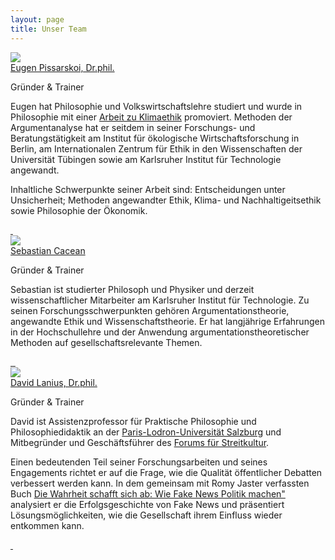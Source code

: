 ```yaml
---
layout: page
title: Unser Team
---
```


<!-- inspired by: https://tailwindflex.com/@ron-hicks/team-section-with-cards -->

<div class="p-10 max-w-screen-lg mx-auto">
    <div class="sm:grid grid-cols-1 my-1">
        <!-- ################ Eugen ##################-->
        <div class="max-w-sm w-full lg:max-w-full lg:flex mx-auto my-10">
            <div class="h-48 lg:h-auto lg:w-48 flex-none bg-cover rounded-t lg:rounded-t-none lg:rounded-l text-center border-r border-t border-l border-gray-400 lg:border-r-0 lg:border-b lg:border-gray-400 bg-white"
                title="Eugen Pissarskoi">
                <img class="w-28 mx-auto my-6 rounded-full" src="{{ '/img/eugen.jpeg' | url }}">
            </div>
            <div
                class="border-r border-b border-l border-gray-400 lg:border-l-0 lg:border-t lg:border-gray-400 bg-white rounded-b lg:rounded-b-none lg:rounded-r p-4">
                <div class="">
                    <a href="#"
                        class="text-gray-900 font-bold text-xl mb-2 hover:text-indigo-600 transition duration-500 ease-in-out">Eugen Pissarskoi, Dr.phil.</a>
                    <p class="text-sm text-gray-600">
                        Gründer & Trainer
                    </p>
                    <p class="text-gray-500 text-base mt-4">
                    Eugen hat Philosophie und Volkswirtschaftslehre studiert und wurde in Philosophie mit einer <a href="https://www.oekom.de/buch/gesellschaftliche-wohlfahrt-und-kimawandel-9783865816856" target="_blank">Arbeit zu Klimaethik</a> promoviert. Methoden der Argumentanalyse hat er seitdem in seiner Forschungs- und Beratungstätigkeit am Institut für ökologische Wirtschaftsforschung in Berlin, am Internationalen Zentrum für Ethik in den Wissenschaften der Universität Tübingen sowie am Karlsruher Institut für Technologie angewandt.</p>
                    <p class="text-gray-500 text-base mt-4">
                    Inhaltliche Schwerpunkte seiner Arbeit sind: Entscheidungen unter Unsicherheit; Methoden angewandter Ethik, Klima- und Nachhaltigeitsethik sowie Philosophie der Ökonomik.
                    </p>
                    <div class="my-4 flex gap-2">
                        <a href="https://eugenpissarskoi.de/" target="_blank">
                        <img src="{{ '/img/logo-globe-website.svg' | url }}" alt="" class="h-6 w-6"/>
                        </a>
                        <a href="mailto:eugen@argumentationsagentur.de" target="_blank">
                            <img src="{{ '/img/email-svgrepo.svg' | url }}" alt="" class="h-6 w-6"/>
                        </a>
                    </div>
                </div>
            </div>
        </div>
        <!-- ################ Basti ##################-->
        <div class="max-w-sm w-full lg:max-w-full lg:flex mx-auto my-10">
            <div class="h-48 lg:h-auto lg:w-48 flex-none bg-cover rounded-t lg:rounded-t-none lg:rounded-l text-center border-r border-t border-l border-gray-400 lg:border-r-0 lg:border-b lg:border-gray-400 bg-white"
                title="Sebastian Cacean">
                <img class="w-28 mx-auto my-6 rounded-full" src="{{ '/img/cacean-sw-2.jpg' | url }}">
            </div>
            <div
                class="border-r border-b border-l border-gray-400 lg:border-l-0 lg:border-t lg:border-gray-400 bg-white rounded-b lg:rounded-b-none lg:rounded-r p-4">
                <div class="">
                    <a href="#"
                        class="text-gray-900 font-bold text-xl mb-2 hover:text-indigo-600 transition duration-500 ease-in-out">Sebastian Cacean</a>
                    <p class="text-sm text-gray-600">
                        Gründer & Trainer
                    </p>
                    <p class="text-gray-500 text-base mt-4">
                    Sebastian ist studierter Philosoph und Physiker und derzeit wissenschaftlicher Mitarbeiter am Karlsruher Institut für Technologie. Zu seinen Forschungsschwerpunkten gehören Argumentationstheorie, angewandte Ethik und Wissenschaftstheorie. Er hat langjährige Erfahrungen in der Hochschullehre und der Anwendung argumentationstheoretischer Methoden auf gesellschaftsrelevante Themen. 
                    </p>
                    <div class="my-4 flex gap-2">
                        <a href="https://sebastiancacean.de/" target="_blank">
                        <img src="{{ '/img/logo-globe-website.svg' | url }}" alt="" class="h-6 w-6"/>
                        </a>
                        <a href="https://www.linkedin.com/in/sebastian-cacean/" target="_blank">
                            <img src="{{ '/img/linkedin-logo.svg' | url }}" alt="" class="h-6 w-6"/>
                        </a>
                        <a href="mailto:sebastian@argumentationsagentur.de" target="_blank">
                            <img src="{{ '/img/email-svgrepo.svg' | url }}" alt="" class="h-6 w-6"/>
                        </a>
                    </div>
                    </div>
                </div>
            </div>
        </div>
         <!-- ################ David ##################-->
        <div class="max-w-sm w-full lg:max-w-full lg:flex mx-auto my-10">
            <div class="h-48 lg:h-auto lg:w-48 flex-none bg-cover rounded-t lg:rounded-t-none lg:rounded-l text-center border-r border-t border-l border-gray-400 lg:border-r-0 lg:border-b lg:border-gray-400 bg-white"
                title="David Lanius">
                <img class="w-28 mx-auto my-6 rounded-full" src="{{ '' | url }}">
            </div>
            <div
                class="border-r border-b border-l border-gray-400 lg:border-l-0 lg:border-t lg:border-gray-400 bg-white rounded-b lg:rounded-b-none lg:rounded-r p-4">
                <div class="">
                    <a href="#"
                        class="text-gray-900 font-bold text-xl mb-2 hover:text-indigo-600 transition duration-500 ease-in-out">David Lanius, Dr.phil.</a>
                    <p class="text-sm text-gray-600">
                        Gründer & Trainer
                    </p>
                    <p class="text-gray-500 text-base mt-4">
                    David ist Assistenzprofessor für Praktische Philosophie und Philosophiedidaktik an der <a href="https://www.plus.ac.at/philosophie-gw-fakultaet/der-fachbereich-2/personal/david-lanius/" target="_blank">Paris-Lodron-Universität Salzburg</a> und Mitbegründer und Geschäftsführer des <a href="https://forum-streitkultur.de/" target="_blank">Forums für Streitkultur</a>. 
                    </p>
                    <p class="text-gray-500 text-base mt-4">
                    Einen bedeutenden Teil seiner Forschungsarbeiten und seines Engagements richtet er auf die Frage, wie die Qualität öffentlicher Debatten verbessert werden kann. In dem gemeinsam mit Romy Jaster verfassten Buch <a href="https://davidlanius.de/fake-news/" target="_blank">Die Wahrheit schafft sich ab: Wie Fake News Politik machen"</a> analysiert er die Erfolgsgeschichte von Fake News und präsentiert Lösungsmöglichkeiten, wie die Gesellschaft ihrem Einfluss wieder entkommen kann.
                    </p>
                    <div class="my-4 flex gap-2">
                        <a href="https://davidlanius.de/" target="_blank">
                        <img src="{{ '/img/logo-globe-website.svg' | url }}" alt="" class="h-6 w-6"/>
                        </a>
                        <a href="mailto:david@argumentationsagentur.de" target="_blank">
                        <img src="{{ '/img/email-svgrepo.svg' | url }}" alt="" class="h-6 w-6"/>
                        </a>
                    </div>
                </div>
            </div>
        </div>
    </div>
</div>